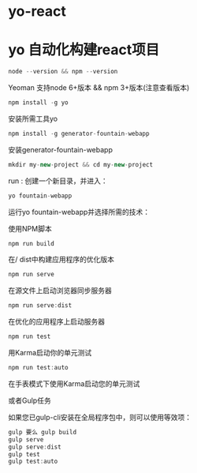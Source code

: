 # yo-react
yo 自动化构建react项目
====================

```javascript
node --version && npm --version
```
Yeoman 支持node 6+版本 && npm 3+版本(注意查看版本)

```javascript
npm install -g yo
```
安装所需工具yo 

```javascript
npm install -g generator-fountain-webapp
```
安装generator-fountain-webapp

```javascript
mkdir my-new-project && cd my-new-project
```
run  : 创建一个新目录，并进入：

```javascript
yo fountain-webapp
```
运行yo fountain-webapp并选择所需的技术：


使用NPM脚本
```javascript
npm run build
```
在/ dist中构建应用程序的优化版本

```javascript
npm run serve
```
在源文件上启动浏览器同步服务器

```javascript
npm run serve:dist
```
在优化的应用程序上启动服务器

```javascript
npm run test
``` 
用Karma启动你的单元测试

```javascript
npm run test:auto
```
在手表模式下使用Karma启动您的单元测试

或者Gulp任务

如果您已gulp-cli安装在全局程序包中，则可以使用等效项：
```javascript
gulp 要么 gulp build
gulp serve
gulp serve:dist
gulp test
gulp test:auto
```





